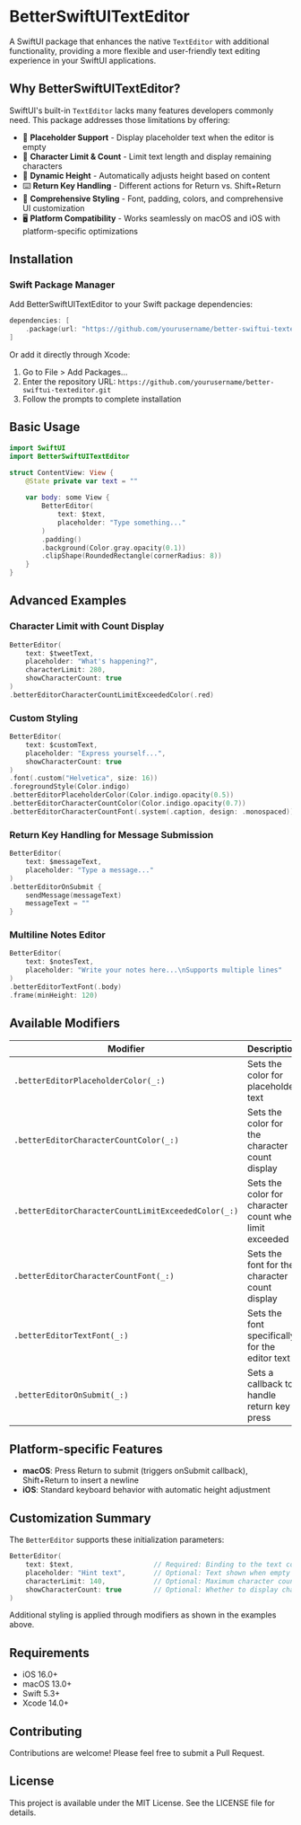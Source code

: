 # BetterSwiftUITextEditor

A SwiftUI package that enhances the native `TextEditor` with additional functionality, providing a more flexible and user-friendly text editing experience in your SwiftUI applications.

## Why BetterSwiftUITextEditor?

SwiftUI's built-in `TextEditor` lacks many features developers commonly need. This package addresses those limitations by offering:

- 📝 **Placeholder Support** - Display placeholder text when the editor is empty
- 🔢 **Character Limit & Count** - Limit text length and display remaining characters
- 📏 **Dynamic Height** - Automatically adjusts height based on content
- ⌨️ **Return Key Handling** - Different actions for Return vs. Shift+Return
- 🎨 **Comprehensive Styling** - Font, padding, colors, and comprehensive UI customization
- 🖥️ **Platform Compatibility** - Works seamlessly on macOS and iOS with platform-specific optimizations

## Installation

### Swift Package Manager

Add BetterSwiftUITextEditor to your Swift package dependencies:

```swift
dependencies: [
    .package(url: "https://github.com/yourusername/better-swiftui-texteditor.git", from: "1.0.0")
]
```

Or add it directly through Xcode:
1. Go to File > Add Packages...
2. Enter the repository URL: `https://github.com/yourusername/better-swiftui-texteditor.git`
3. Follow the prompts to complete installation

## Basic Usage

```swift
import SwiftUI
import BetterSwiftUITextEditor

struct ContentView: View {
    @State private var text = ""
    
    var body: some View {
        BetterEditor(
            text: $text,
            placeholder: "Type something..."
        )
        .padding()
        .background(Color.gray.opacity(0.1))
        .clipShape(RoundedRectangle(cornerRadius: 8))
    }
}
```

## Advanced Examples

### Character Limit with Count Display

```swift
BetterEditor(
    text: $tweetText,
    placeholder: "What's happening?",
    characterLimit: 280,
    showCharacterCount: true
)
.betterEditorCharacterCountLimitExceededColor(.red)
```

### Custom Styling

```swift
BetterEditor(
    text: $customText,
    placeholder: "Express yourself...",
    showCharacterCount: true
)
.font(.custom("Helvetica", size: 16))
.foregroundStyle(Color.indigo)
.betterEditorPlaceholderColor(Color.indigo.opacity(0.5))
.betterEditorCharacterCountColor(Color.indigo.opacity(0.7))
.betterEditorCharacterCountFont(.system(.caption, design: .monospaced))
```

### Return Key Handling for Message Submission

```swift
BetterEditor(
    text: $messageText,
    placeholder: "Type a message..."
)
.betterEditorOnSubmit {
    sendMessage(messageText)
    messageText = ""
}
```

### Multiline Notes Editor

```swift
BetterEditor(
    text: $notesText,
    placeholder: "Write your notes here...\nSupports multiple lines"
)
.betterEditorTextFont(.body)
.frame(minHeight: 120)
```

## Available Modifiers

| Modifier | Description |
|----------|-------------|
| `.betterEditorPlaceholderColor(_:)` | Sets the color for placeholder text |
| `.betterEditorCharacterCountColor(_:)` | Sets the color for the character count display |
| `.betterEditorCharacterCountLimitExceededColor(_:)` | Sets the color for character count when limit exceeded |
| `.betterEditorCharacterCountFont(_:)` | Sets the font for the character count display |
| `.betterEditorTextFont(_:)` | Sets the font specifically for the editor text |
| `.betterEditorOnSubmit(_:)` | Sets a callback to handle return key press |

## Platform-specific Features

- **macOS**: Press Return to submit (triggers onSubmit callback), Shift+Return to insert a newline
- **iOS**: Standard keyboard behavior with automatic height adjustment

## Customization Summary

The `BetterEditor` supports these initialization parameters:

```swift
BetterEditor(
    text: $text,                    // Required: Binding to the text content
    placeholder: "Hint text",       // Optional: Text shown when empty
    characterLimit: 140,            // Optional: Maximum character count
    showCharacterCount: true        // Optional: Whether to display character count
)
```

Additional styling is applied through modifiers as shown in the examples above.

## Requirements

- iOS 16.0+
- macOS 13.0+
- Swift 5.3+
- Xcode 14.0+

## Contributing

Contributions are welcome! Please feel free to submit a Pull Request.

## License

This project is available under the MIT License. See the LICENSE file for details.